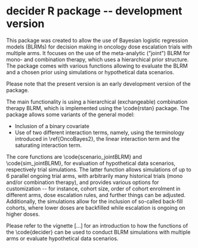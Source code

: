 # decider R package -- development version
This package was created to allow the use of Bayesian logistic regression models 
(BLRMs) for decision making in oncology dose escalation trials with multiple 
arms. It focuses on the use of the meta-analytic ("joint") BLRM for mono- and
combination therapy, which uses a hierarchical prior structure. The package
comes with various functions allowing to evaluate the BLRM and a chosen prior
using simulations or hypothetical data scenarios.

Please note that the present version is an early development version of the 
package.

The main functionality is using a hierarchical (exchangeable) combination therapy BLRM, 
which is implemented using the \code{rstan} package. The package allows some variants 
of the general model:
* Inclusion of a binary covariate
* Use of two different interaction terms, namely, using the terminology introduced
in \ref{OncoBayes2}, the linear interaction term and the saturating interaction term.

The core functions are \code{scenario_jointBLRM} and \code{sim_jointBLRM}, for 
evaluation of hypothetical data scenarios, respectively trial simulations. The
latter function allows simulations of up to 6 parallel ongoing trial arms, with
arbitrarily many historical trials (mono and/or combination therapy), and provides
various options for customization -- for instance, cohort size, order of cohort
enrolment in different arms, dose escalation rules, and further things can be adjusted. 
Additionally, the simulations allow for the inclusion of so-called back-fill cohorts, 
where lower doses are backfilled while escalation is ongoing on higher doses.

Please refer to the vignette [...] for an introduction to how the functions of 
the \code{decider} can be used to conduct BLRM simulations with multiple arms
or evaluate hypothetical data scenarios.
